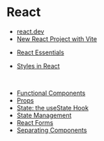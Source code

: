 # React

- [react.dev](https://react.dev/)
- [New React Project with Vite](./react/new-react-project.md)

<div></div>

- [React Essentials](./react/react-essentials.md)

- [Styles in React](./react/styles-in-react.md)

<div></div>

<br>

- [Functional Components](./react/functional-components.md)
- [Props](./react/props.md)
- [State: the useState Hook](./react/state.md)
- [State Management](./react/state-management.md)
- [React Forms](./react/react-forms.md)
- [Separating Components](./react/separating-components.md)
